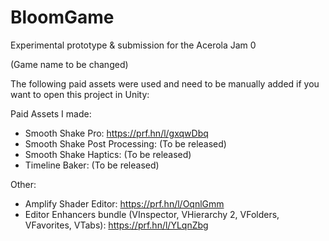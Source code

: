 # BloomGame
Experimental prototype & submission for the Acerola Jam 0 

(Game name to be changed)

The following paid assets were used and need to be manually added if you want to open this project in Unity:

Paid Assets I made:
- Smooth Shake Pro: https://prf.hn/l/gxqwDbq
- Smooth Shake Post Processing: (To be released)
- Smooth Shake Haptics: (To be released)
- Timeline Baker: (To be released)

Other:
- Amplify Shader Editor: https://prf.hn/l/OqnlGmm
- Editor Enhancers bundle (VInspector, VHierarchy 2, VFolders, VFavorites, VTabs): https://prf.hn/l/YLqnZbg
